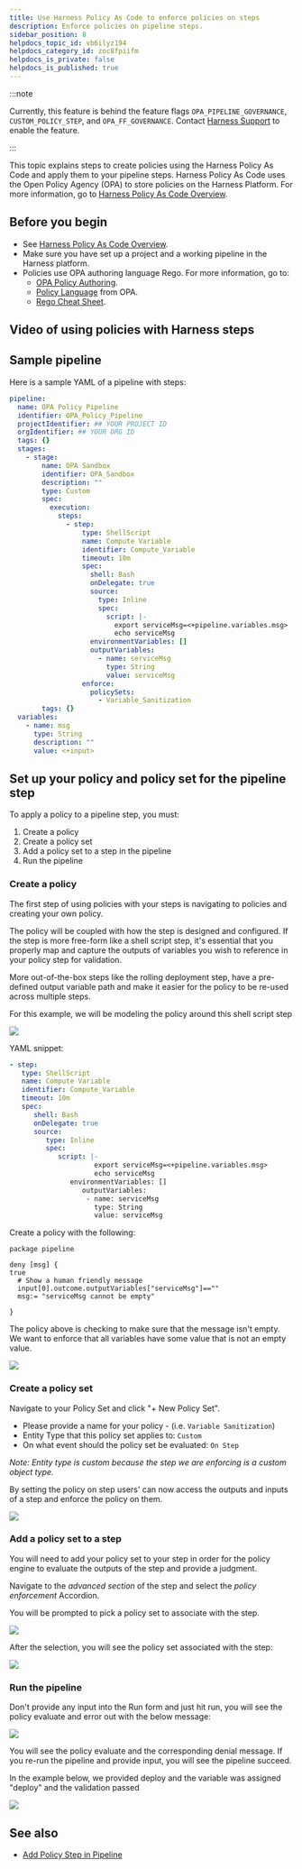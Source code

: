 ```yaml
---
title: Use Harness Policy As Code to enforce policies on steps
description: Enforce policies on pipeline steps.
sidebar_position: 8
helpdocs_topic_id: vb6ilyz194
helpdocs_category_id: zoc8fpiifm
helpdocs_is_private: false
helpdocs_is_published: true
---
```


:::note

Currently, this feature is behind the feature flags `OPA_PIPELINE_GOVERNANCE`, `CUSTOM_POLICY_STEP`, and `OPA_FF_GOVERNANCE`. Contact [Harness Support](mailto:support@harness.io) to enable the feature.

:::

This topic explains steps to create policies using the Harness Policy As Code and apply them to your pipeline steps. Harness Policy As Code uses the Open Policy Agency (OPA) to store policies on the Harness Platform. For more information, go to [Harness Policy As Code Overview](/docs/feature-flags/harness-policy-engine).

## Before you begin

- See [Harness Policy As Code Overview](/docs/feature-flags/harness-policy-engine).
- Make sure you have set up a project and a working pipeline in the Harness platform.
- Policies use OPA authoring language Rego. For more information, go to:
  - [OPA Policy Authoring](https://academy.styra.com/courses/opa-rego).
  - [Policy Language](https://www.openpolicyagent.org/docs/latest/policy-language/) from OPA.
  - [Rego Cheat Sheet](https://dboles-opa-docs.netlify.app/docs/v0.10.7/rego-cheatsheet/).

## Video of using policies with Harness steps

<!-- Video:
https://www.loom.com/share/5ca3d3a110694ab6b272ec604998395e-->
<DocVideo src="https://www.loom.com/share/5ca3d3a110694ab6b272ec604998395e" />

## Sample pipeline

Here is a sample YAML of a pipeline with steps:

```YAML
pipeline:
  name: OPA Policy Pipeline
  identifier: OPA_Policy_Pipeline
  projectIdentifier: ## YOUR PROJECT ID
  orgIdentifier: ## YOUR ORG ID
  tags: {}
  stages:
    - stage:
        name: OPA Sandbox
        identifier: OPA_Sandbox
        description: ""
        type: Custom
        spec:
          execution:
            steps:
              - step:
                  type: ShellScript
                  name: Compute Variable
                  identifier: Compute_Variable
                  timeout: 10m
                  spec:
                    shell: Bash
                    onDelegate: true
                    source:
                      type: Inline
                      spec:
                        script: |-
                          export serviceMsg=<+pipeline.variables.msg>
                          echo serviceMsg
                    environmentVariables: []
                    outputVariables:
                      - name: serviceMsg
                        type: String
                        value: serviceMsg
                  enforce:
                    policySets:
                      - Variable_Sanitization
        tags: {}
  variables:
    - name: msg
      type: String
      description: ""
      value: <+input>

```

## Set up your policy and policy set for the pipeline step

To apply a policy to a pipeline step, you must:

1. Create a policy
2. Create a policy set
3. Add a policy set to a step in the pipeline
4. Run the pipeline

### Create a policy

The first step of using policies with your steps is navigating to policies and creating your own policy.

The policy will be coupled with how the step is designed and configured. If the step is more free-form like a shell script step, it's essential that you properly map and capture the outputs of variables you wish to reference in your policy step for validation.

More out-of-the-box steps like the rolling deployment step, have a pre-defined output variable path and make it easier for the policy to be re-used across multiple steps.

For this example, we will be modeling the policy around this shell script step

![](../../governance/policy-as-code/static/policy-sample-shell-script-step.png)

YAML snippet:

```YAML
- step:
   type: ShellScript
   name: Compute Variable
   identifier: Compute_Variable
   timeout: 10m
   spec:
      shell: Bash
      onDelegate: true
      source:
         type: Inline
         spec:
            script: |-
                     export serviceMsg=<+pipeline.variables.msg>
                     echo serviceMsg
               environmentVariables: []
                  outputVariables:
                   - name: serviceMsg
                     type: String
                     value: serviceMsg
```

Create a policy with the following:

```TEXT
package pipeline

deny [msg] {
true
  # Show a human friendly message
  input[0].outcome.outputVariables["serviceMsg"]==""
  msg:= "serviceMsg cannot be empty"

}
```

The policy above is checking to make sure that the message isn't empty. We want to enforce that all variables have some value that is not an empty value.

![](../../governance/policy-as-code/static/policy-sample.png)

### Create a policy set

Navigate to your Policy Set and click "+ New Policy Set".

- Please provide a name for your policy - (i.e. `Variable Sanitization`)
- Entity Type that this policy set applies to: `Custom`
- On what event should the policy set be evaluated: `On Step`

_Note: Entity type is custom because the step we are enforcing is a custom object type._

By setting the policy on step users' can now access the outputs and inputs of a step and enforce the policy on them.

![](../../governance/policy-as-code/static/policyset-sample.png)

### Add a policy set to a step

You will need to add your policy set to your step in order for the policy engine to evaluate the outputs of the step and provide a judgment.

Navigate to the _advanced section_ of the step and select the _policy enforcement_ Accordion.

You will be prompted to pick a policy set to associate with the step.

![](../../governance/policy-as-code/static/add-policyset-to-step.png)

After the selection, you will see the policy set associated with the step:

![](../../governance/policy-as-code/static/configured-policyset-on-step.png)

### Run the pipeline

Don't provide any input into the Run form and just hit run, you will see the policy evaluate and error out with the below message:

![](../../governance/policy-as-code/static/policy-step-failure.png)

You will see the policy evaluate and the corresponding denial message. If you re-run the pipeline and provide input, you will see the pipeline succeed.

In the example below, we provided deploy and the variable was assigned "deploy" and the validation passed

![](../../governance/policy-as-code/static/policy-step-success.png)

## See also

- [Add Policy Step in Pipeline](/docs/platform/governance/policy-as-code/add-a-governance-policy-step-to-a-pipeline)
